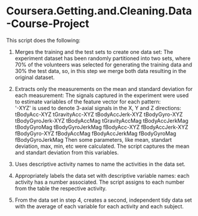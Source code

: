 # Coursera.Getting.and.Cleaning.Data-Course-Project
This script does the following:

1. Merges the training and the test sets to create one data set: The experiment dataset has been randomly partitioned into two sets, where 70% of the volunteers was selected for generating the training data and 30% the test data, so, in this step we merge both data resulting in the original dataset.

2. Extracts only the measurements on the mean and standard deviation for each measurement: The signals captured in the experiment were used to estimate variables of the feature vector for each pattern:  
'-XYZ' is used to denote 3-axial signals in the X, Y and Z directions: 
tBodyAcc-XYZ
tGravityAcc-XYZ
tBodyAccJerk-XYZ
tBodyGyro-XYZ
tBodyGyroJerk-XYZ
tBodyAccMag
tGravityAccMag
tBodyAccJerkMag
tBodyGyroMag
tBodyGyroJerkMag
fBodyAcc-XYZ
fBodyAccJerk-XYZ
fBodyGyro-XYZ
fBodyAccMag
fBodyAccJerkMag
fBodyGyroMag
fBodyGyroJerkMag
Then some parameters, like mean, standart deviation, max, min, etc were calculated. The script captures the mean and standart deviation from this variables.

3. Uses descriptive activity names to name the activities in the data set.
4. Appropriately labels the data set with descriptive variable names: each activity has a number associated. The script assigns to each number from the table the respective activity.

5. From the data set in step 4, creates a second, independent tidy data set with the average of each variable for each activity and each subject.

